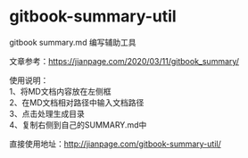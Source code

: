 # gitbook-summary-util
gitbook summary.md 编写辅助工具

文章参考：https://jianpage.com/2020/03/11/gitbook_summary/

使用说明：  
1、将MD文档内容放在左侧框  
2、在MD文档相对路径中输入文档路径  
3、点击处理生成目录  
4、复制右侧到自己的SUMMARY.md中  

直接使用地址：http://jianpage.com/gitbook-summary-util/
